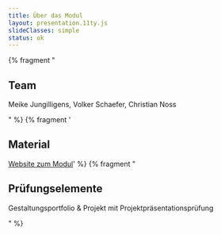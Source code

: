 ```yaml
---
title: Über das Modul
layout: presentation.11ty.js
slideClasses: simple
status: ok
---
```

 
{% fragment "<h2>Team</h2><p>Meike Jungilligens, Volker Schaefer, Christian Noss</p>" %}
{% fragment '<h2>Material</h2><p><a href="https://th-koeln.github.io/mi-bachelor-screendesign/">Website zum Modul</a>' %}
{% fragment "<h2>Prüfungselemente</h2><p>Gestaltungsportfolio & Projekt mit Projektpräsentationsprüfung</p>" %}
